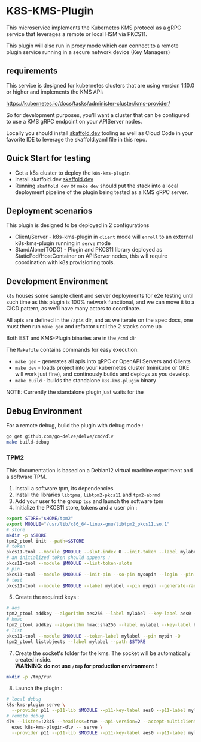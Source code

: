 # K8S-KMS-Plugin

This microservice implements the Kubernetes KMS protocol as a gRPC service that leverages a remote or local HSM via PKCS11.

This plugin will also run in proxy mode which can connect to a remote plugin service running in a secure network device (Key Managers)

## requirements

This service is designed for kubernetes clusters that are using version 1.10.0 or higher and implements the KMS API:

https://kubernetes.io/docs/tasks/administer-cluster/kms-provider/

So for development purposes, you'll want a cluster that can be configured to use a KMS gRPC endpoint on your APIServer nodes. 

Locally you should install [skaffold.dev](https://skaffold.dev) tooling as well as Cloud Code in your favorite IDE to leverage the skaffold.yaml file in this repo.

## Quick Start for testing

- Get a k8s cluster to deploy the `k8s-kms-plugin`
- Install skaffold.dev  [skaffold.dev](https://skaffold.dev) 
- Running `skaffold dev` or `make dev` should put the  stack into a local deployment pipeline of the plugin being tested as a KMS gRPC server.

## Deployment scenarios

This plugin is designed to be deployed in 2 configurations

- Client/Server - k8s-kms-plugin in `client` mode will `enroll` to an external k8s-kms-plugin running in `serve` mode
- StandAlone(TODO) - Plugin and PKCS11 library deployed as StaticPod/HostContainer on APIServer nodes, this will require
coordination with k8s provisioning tools.

## Development Environment

`k8s` houses some sample client and server deployments for e2e testing until such time as this plugin is 100% network functional,
 and we can move it to a CICD pattern, as we'll have many actors to coordinate. 

All apis are defined in the `/apis` dir, and as we iterate on the spec docs, one must then run `make gen` and refactor 
until the 2 stacks come up

Both EST and KMS-Plugin binaries are in the `/cmd` dir
 
The `Makefile` contains commands for easy execution:
- `make gen` - generates all apis into gRPC or OpenAPI Servers and Clients
- `make dev` - loads project into your kubernetes cluster (minikube or GKE will work just fine), and continously builds and deploys as you develop.
- `make build` - builds the standalone `k8s-kms-plugin` binary

NOTE:  Currently the standalone plugin just waits for the 

## Debug Environment

For a remote debug, build the plugin with debug mode :

```sh
go get github.com/go-delve/delve/cmd/dlv
make build-debug
```

### TPM2

This documentation is based on a Debian12 virtual machine experiment and a software TPM.

1. Install a software tpm, its dependencies
2. Install the libraries `libtpms`, `libtpm2-pkcs11` and `tpm2-abrmd`
3. Add your user to the group `tss` and launch the software tpm
4. Initialize the PKCS11 store, tokens and a user pin :

```sh
export STORE="$HOME/tpm2"
export MODULE="/usr/lib/x86_64-linux-gnu/libtpm2_pkcs11.so.1"
# store
mkdir -p $STORE
tpm2_ptool init --path=$STORE
# token
pkcs11-tool --module $MODULE --slot-index 0 --init-token --label mylabel --so-pin mysopin
# an initialized token should appears :
pkcs11-tool --module $MODULE --list-token-slots
# pin
pkcs11-tool --module $MODULE --init-pin --so-pin mysopin --login --pin mypin --slot-index 0
# test
pkcs11-tool --module $MODULE --label mylabel --pin mypin --generate-random 16 | xxd
```

5. Create the required keys :

```sh
# aes
tpm2_ptool addkey --algorithm aes256 --label mylabel --key-label aes0 --userpin mypin --path $STORE
# hmac
tpm2_ptool addkey --algorithm hmac:sha256 --label mylabel --key-label hmac0 --userpin mypin --path $STORE
# list
pkcs11-tool --module $MODULE --token-label mylabel --pin mypin -O
tpm2_ptool listobjects --label mylabel --path $STORE
```

7. Create the socket's folder for the kms. The socket will be automatically created inside.  
**WARNING: do not use `/tmp` for production environment !**

```sh
mkdir -p /tmp/run
```

8. Launch the plugin :

```sh
# local debug
k8s-kms-plugin serve \
  --provider p11 --p11-lib $MODULE --p11-key-label aes0 --p11-label mylabel --p11-pin mypin --algorithm aes-cbc --enable-server
# remote debug
dlv --listen=:2345 --headless=true --api-version=2 --accept-multiclient --check-go-version=false \
  exec k8s-kms-plugin-dlv -- serve \
  --provider p11 --p11-lib $MODULE --p11-key-label aes0 --p11-label mylabel --p11-pin mypin --algorithm aes-cbc --enable-server
```
